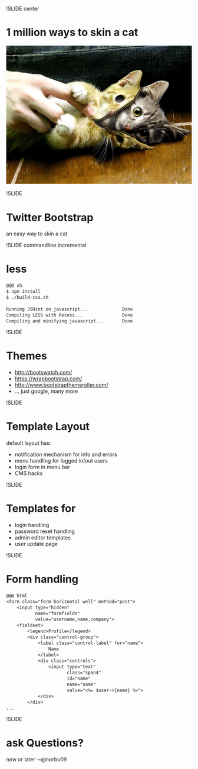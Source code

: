 !SLIDE center
# 1 million ways to skin a cat #

![cat](skin-a-cat.jpg)

!SLIDE
# Twitter Bootstrap #

an easy way to skin a cat

!SLIDE commandline incremental
# less #

    @@@ sh
    $ npm install
    $ ./build-css.sh

    Running JSHint on javascript...             Done
    Compiling LESS with Recess...               Done
    Compiling and minifying javascript...       Done

!SLIDE
# Themes #

* http://bootswatch.com/
* https://wrapbootstrap.com/
* http://www.bootstrapthemeroller.com/
* ... just google, many more

!SLIDE
# Template Layout #

default layout has:

* notification mechanism for info and errors
* menu handling for logged in/out users
* login form in menu bar
* CMS hacks

!SLIDE
# Templates for #

* login handling
* password reset handling
* admin editor templates
* user update page

!SLIDE
# Form handling #

    @@@ html
    <form class="form-horizontal well" method="post">
        <input type="hidden" 
               name="formfields" 
               value="username,name,company">
        <fieldset>
            <legend>Profile</legend>
            <div class="control-group">
                <label class="control-label" for="name">
                    Name
                </label>
                <div class="controls">
                    <input type="text" 
                           class="span4" 
                           id="name" 
                           name="name" 
                           value="<%= $user->{name} %>">
                </div>
            </div>
    ...

!SLIDE
# ask Questions? #

now or later ⇾@norbu09

